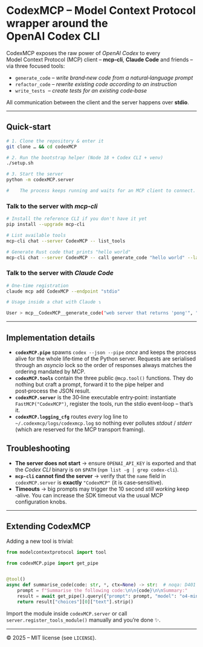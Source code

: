 # CodexMCP – Model Context Protocol wrapper around the OpenAI Codex CLI

CodexMCP exposes the raw power of *OpenAI Codex* to every Model Context Protocol
(MCP) client – **mcp‑cli**, **Claude Code** and friends – via three focused
tools:

* `generate_code` – *write brand‑new code from a natural‑language prompt*
* `refactor_code` – *rewrite existing code according to an instruction*
* `write_tests`  – *create tests for an existing code‑base*

All communication between the client and the server happens over **stdio**.

---

## Quick‑start

```bash
# 1. Clone the repository & enter it
git clone … && cd codexMCP

# 2. Run the bootstrap helper (Node 18 + Codex CLI + venv)
./setup.sh

# 3. Start the server
python -m codexMCP.server

#    The process keeps running and waits for an MCP client to connect.
```

### Talk to the server with *mcp‑cli*

```bash
# Install the reference CLI if you don't have it yet
pip install --upgrade mcp-cli

# List available tools
mcp-cli chat --server CodexMCP -- list_tools

# Generate Rust code that prints "hello world"
mcp-cli chat --server CodexMCP -- call generate_code "hello world" --language Rust
```

### Talk to the server with *Claude Code*

```bash
# One‑time registration
claude mcp add CodexMCP --endpoint "stdio"

# Usage inside a chat with Claude ↴

User > mcp__CodexMCP__generate_code("web server that returns 'pong'", "Go")
```

---

## Implementation details

* **`codexMCP.pipe`** spawns `codex --json --pipe` *once* and keeps the process
  alive for the whole life‑time of the Python server. Requests are serialised
  through an *asyncio* lock so the order of responses always matches the
  ordering mandated by MCP.
* **`codexMCP.tools`** contain the three public `@mcp.tool()` functions.  They
  do nothing but craft a prompt, forward it to the pipe helper and post‑process
  the JSON result.
* **`codexMCP.server`** is the 30‑line executable entry‑point: instantiate
  `FastMCP("CodexMCP")`, register the tools, run the stdio event‑loop – that’s
  it.
* **`codexMCP.logging_cfg`** routes *every* log line to
  `~/.codexmcp/logs/codexmcp.log` so nothing ever pollutes *stdout* / *stderr*
  (which are reserved for the MCP transport framing).

## Troubleshooting

* **The server does not start** → ensure `OPENAI_API_KEY` is exported and that
  the *Codex CLI* binary is on `$PATH` (`npm list -g | grep codex-cli`).
* **`mcp-cli` cannot find the server** → verify that the `name` field in
  `codexMCP.server` is **exactly** `"CodexMCP"` (it is case‑sensitive).
* **Timeouts** → big prompts may trigger the 10 second *still working* keep
  ‑alive. You can increase the SDK timeout via the usual MCP configuration
  knobs.

---

## Extending CodexMCP

Adding a new tool is trivial:

```python
from modelcontextprotocol import tool

from codexMCP.pipe import get_pipe


@tool()
async def summarise_code(code: str, *, ctx=None) -> str:  # noqa: D401
    prompt = f"Summarise the following code:\n\n{code}\n\nSummary:"
    result = await get_pipe().query({"prompt": prompt, "model": "o4-mini"}, ctx)
    return result["choices"][0]["text"].strip()
```

Import the module inside `codexMCP.server` or call `server.register_tools_module()`
manually and you’re done ✨.

---

© 2025 – MIT license (see `LICENSE`).
